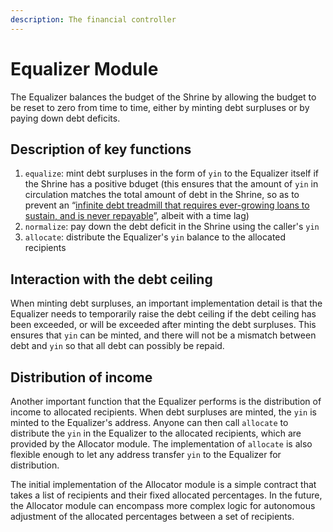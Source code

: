 ```yaml
---
description: The financial controller
---
```


# Equalizer Module

The Equalizer balances the budget of the Shrine by allowing the budget to be reset to zero from time to time, either by minting debt surpluses or by paying down debt deficits.

## Description of key functions

1. `equalize`: mint debt surpluses in the form of `yin` to the Equalizer itself if the Shrine has a positive bduget (this ensures that the amount of `yin` in circulation matches the total amount of debt in the Shrine, so as to prevent an “[infinite debt treadmill that requires ever-growing loans to sustain, and is never repayable](https://bank.dev/vox)”, albeit with a time lag)
2. `normalize`: pay down the debt deficit in the Shrine using the caller's `yin`
3. `allocate`: distribute the Equalizer's `yin` balance to the allocated recipients&#x20;

## Interaction with the debt ceiling

When minting debt surpluses, an important implementation detail is that the Equalizer needs to temporarily raise the debt ceiling if the debt ceiling has been exceeded, or will be exceeded after minting the debt surpluses. This ensures that `yin` can be minted, and there will not be a mismatch between debt and `yin` so that all debt can possibly be repaid.

## Distribution of income

Another important function that the Equalizer performs is the distribution of income to allocated recipients. When debt surpluses are minted, the `yin` is minted to the Equalizer's address. Anyone can then call `allocate` to distribute the `yin` in the Equalizer to the allocated recipients, which are provided by the Allocator module. The implementation of `allocate` is also flexible enough to let any address transfer `yin` to the Equalizer for distribution.

The initial implementation of the Allocator module is a simple contract that takes a list of recipients and their fixed allocated percentages. In the future, the Allocator module can encompass more complex logic for autonomous adjustment of the allocated percentages between a set of recipients.
